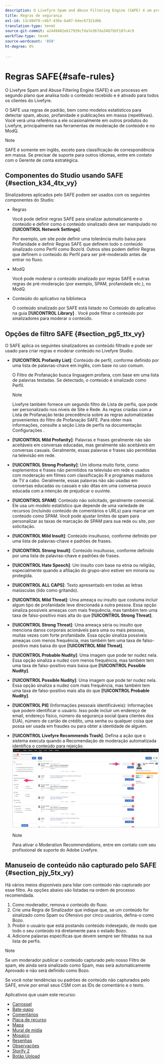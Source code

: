 ```yaml
---
description: O Livefyre Spam and Abuse Filtering Engine (SAFE) é um processo em segundo plano que analisa todo o conteúdo recebido e é ativado para todos os clientes do Livefyre.
title: Regras de segurança
exl-id: 13cd8df0-c4b7-436e-ba07-64ec67321d6b
translation-type: tm+mt
source-git-commit: a2449482e617939cfda7e367da34875bf187c4c9
workflow-type: tm+mt
source-wordcount: '859'
ht-degree: 0%

---
```


# Regras SAFE{#safe-rules}

O Livefyre Spam and Abuse Filtering Engine (SAFE) é um processo em segundo plano que analisa todo o conteúdo recebido e é ativado para todos os clientes do Livefyre.



O SAFE usa regras de padrão, bem como modelos estatísticos para detectar spam, abuso, profanidade e publicações em massa (repetitivas). Você verá uma referência a ele ocasionalmente em outros produtos do Livefyre, principalmente nas ferramentas de moderação de conteúdo e no ModQ.

>[!NOTE]
>
>SAFE é somente em inglês, exceto para classificação de correspondência em massa. Se precisar de suporte para outros idiomas, entre em contato com o Gerente de conta estratégica.

## Componentes do Studio usando SAFE {#section_k34_4tx_vy}

Sinalizadores aplicados pelo SAFE podem ser usados com os seguintes componentes do Studio:

* Regras

   Você pode definir regras SAFE para sinalizar automaticamente o conteúdo e definir como o conteúdo sinalizado deve ser manipulado no **[!UICONTROL Network Settings]**.

   Por exemplo, um site pode definir uma tolerância muito baixa para Profanidade e definir Regras SAFE que definem todo o conteúdo sinalizado como Perfil como Bozo’d. Outros sites podem definir Regras que definem o conteúdo do Perfil para ser pré-moderado antes de entrar no fluxo.

* ModQ

   Você pode moderar o conteúdo sinalizado por regras SAFE e outras regras de pré-moderação (por exemplo, SPAM, profanidade etc.), no ModQ.

* Conteúdo do aplicativo na biblioteca

   O conteúdo sinalizado por SAFE está listado no Conteúdo do aplicativo na guia **[!UICONTROL Library]** . Você pode filtrar o conteúdo por sinalizadores para moderar o conteúdo.

## Opções de filtro SAFE {#section_pg5_ttx_vy}

O SAFE aplica os seguintes sinalizadores ao conteúdo filtrado e pode ser usado para criar regras e moderar conteúdo no Livefyre Studio.

* **[!UICONTROL Profanity List]**: Conteúdo de perfil, conforme definido por uma lista de palavras-chave em inglês, com base no uso comum.

   O Filtro de Profanação busca linguagem profana, com base em uma lista de palavras testadas. Se detectado, o conteúdo é sinalizado como Perfil.

   >[!NOTE]
   >
   >Livefyre também fornece um segundo filtro de Lista de perfis, que pode ser personalizado nos níveis de Site e Rede. As regras criadas com a Lista de Profanação terão precedência sobre as regras automatizadas provenientes do filtro de Profanação SAFE. Para obter mais informações, consulte a seção Lista de perfis na documentação Configurações .

* **[!UICONTROL Mild Profanity]**: Palavras e frases geralmente não são aceitáveis em conversas educadas, mas geralmente são aceitáveis em conversas casuais. Geralmente, essas palavras e frases são permitidas na televisão em rede.
* **[!UICONTROL Strong Profanity]**: Um idioma muito forte, como explementos e frases não permitidos na televisão em rede e usados com moderação em filmes com classificação R e programas maduros de TV a cabo. Geralmente, essas palavras não são usadas em conversas educadas ou casuais e são ditas em uma conversa pouco educada com a intenção de prejudicar o ouvinte.
* **[!UICONTROL SPAM]**: Conteúdo não solicitado, geralmente comercial. Ele usa um modelo estatístico que depende de uma variedade de recursos (incluindo conteúdo de comentários e URLs) para marcar um conteúdo como SPAM. Você pode ajustar limites de spam para personalizar as taxas de marcação de SPAM para sua rede ou site, por solicitação.
* **[!UICONTROL Mild Insult]**: Conteúdo insultuoso, conforme definido por uma lista de palavras-chave e padrões de frases.
* **[!UICONTROL Strong Insult]**: Conteúdo insultuoso, conforme definido por uma lista de palavras-chave e padrões de frases.
* **[!UICONTROL Hate Speech]**: Um insulto com base na etnia ou religião, especialmente quando a afiliação do grupo-alvo estiver em minoria ou protegida.
* **[!UICONTROL ALL CAPS]**: Texto apresentado em todas as letras maiúsculas (lido como gritando).
* **[!UICONTROL Mild Threat]**: Uma ameaça ou insulto que costuma incluir algum tipo de profanidade leve direcionada a outra pessoa. Essa opção sinaliza possíveis ameaças com mais frequência, mas também tem uma taxa de falso-positivo mais alta do que **[!UICONTROL Strong Threat]**.

* **[!UICONTROL Strong Threat]**: Uma ameaça séria ou insulto que menciona danos corporais acionáveis para uma ou mais pessoas, muitas vezes com forte profanidade. Essa opção sinaliza possíveis ameaças com menos frequência, mas também tem uma taxa de falso-positivo mais baixa do que **[!UICONTROL Mild Threat]**.

* **[!UICONTROL Probable Nudity]**: Uma imagem que pode ter nudez nela. Essa opção sinaliza a nudez com menos frequência, mas também tem uma taxa de falso-positivo mais baixa que **[!UICONTROL Possible Nudity]**.

* **[!UICONTROL Possible Nudity]**: Uma imagem que pode ter nudez nela. Essa opção sinaliza a nudez com mais frequência, mas também tem uma taxa de falso-positivo mais alta do que **[!UICONTROL Probable Nudity]**.

* **[!UICONTROL PII]** (Informações pessoais identificáveis): Informações que podem identificar o usuário. Isso pode incluir um endereço de email, endereço físico, número da segurança social (para clientes dos EUA), número de cartão de crédito, uma senha ou qualquer coisa que possa ser usada em fraudes ou para obter a identidade de alguém.
* **[!UICONTROL Livefyre Recommends Trash]**. Defina a ação que o sistema executa quando a Recomendação de moderação automatizada identifica o conteúdo para rejeição.  ![](assets/mod_reco1.png)

   >[!NOTE]
   >
   >Para ativar o Moderation Recommendations, entre em contato com seu profissional de suporte do Adobe Livefyre.

## Manuseio de conteúdo não capturado pelo SAFE {#section_pjy_5tx_vy}

Há vários meios disponíveis para lidar com conteúdo não capturado por esse filtro. As opções abaixo são listadas na ordem de processo recomendada.

1. Como moderador, remova o conteúdo do fluxo.
1. Crie uma Regra de Sinalizador que indique que, se um conteúdo for sinalizado como Spam ou Ofensivo por cinco usuários, defina-o como Bozo.
1. Proibir o usuário que está postando conteúdo indesejado, de modo que todo o seu conteúdo irá diretamente para o estado Bozo.
1. Adicione palavras específicas que devem sempre ser filtradas na sua lista de perfis.

>[!NOTE]
>
>Se um moderador publicar o conteúdo capturado pelo nosso Filtro de spam, ele ainda será sinalizado como Spam, mas será automaticamente Aprovado e não será definido como Bozo.

Se você notar tendências ou padrões de conteúdo não capturados pelo SAFE, envie por email seus CSM com as IDs de comentário e o texto.



Aplicativos que usam este recurso:

* [Carrossel](/help/using/c-about-apps/c-carousel-app/c-carousel-app.md#c_carousel_app)
* [Bate-papo](/help/using/c-about-apps/c-chat-app/c-chat-app.md#c_chat_app)
* [Comentários](/help/using/c-about-apps/c-comments/c-comments.md)
* [Placa de recurso](/help/using/c-about-apps/c-feature-card-app/c-feature-card-app.md#c_feature_card_app)
* [Mapa](/help/using/c-about-apps/c-map-app/c-map-app.md#c_map_app)
* [Mural de mídia](/help/using/c-about-apps/c-media-wall-app/c-media-wall-app.md#c_media_wall_app)
* [Mosaico](/help/using/c-about-apps/c-mosaic-app/c-mosaic-app.md#c_mosaic_app)
* [Resenhas](/help/using/c-about-apps/c-reviews-app/c-reviews-app.md#c_reviews_app)
* [Observações](/help/using/c-about-apps/c-sidenotes-app/c-sidenotes-app.md#c_sidenotes_app)
* [Storify 2](/help/using/c-about-apps/c-storify2/c-storify2.md#c_storify2)
* [Botão Upload](/help/using/c-about-apps/c-upload-button-app/c-upload-button-app.md#c_upload_button_app)
